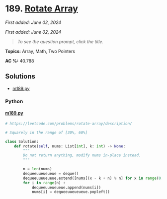 # 189. [Rotate Array](<https://leetcode.com/problems/rotate-array>)

*First added: June 02, 2024*

*First added: June 02, 2024*


> *To see the question prompt, click the title.*

**Topics:** Array, Math, Two Pointers

**AC %:** 40.788


## Solutions

- [m189.py](<../my-submissions/m189.py>)
### Python
#### [m189.py](<../my-submissions/m189.py>)
```Python
# https://leetcode.com/problems/rotate-array/description/

# Squarely in the range of [30%, 60%]

class Solution:
    def rotate(self, nums: List[int], k: int) -> None:
        """
        Do not return anything, modify nums in-place instead.
        """

        n = len(nums)
        dequeeuueueueue = deque()
        dequeeuueueueue.extend([nums[(x - k + n) % n] for x in range(0, k)])
        for i in range(n) :
            dequeeuueueueue.append(nums[i])
            nums[i] = dequeeuueueueue.popleft()
        

```

